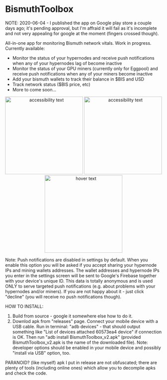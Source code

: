 # BismuthToolbox
NOTE: 2020-06-04 - I published the app on Google play store a couple days ago; it's pending approval, but I'm affraid it will fail as it's incomplete and not very appealing for google at the moment (fingers crossed though).

All-in-one app for monitoring Bismuth network vitals.
 Work in progress. Currently available:
* Monitor the status of your hypernodes and receive push notifications when any of your hypernodes lag of become inactive
* Monitor the status of your GPU miners (currently only for Eggpool) and receive push notifications when any of your miners become inactive
* Add your bismuth wallets to track their balance in $BIS and USD
* Track network status ($BIS price, etc)
* More to come soon...

<p align="center">
    <img src="https://user-images.githubusercontent.com/49869348/83574008-6e877c00-a524-11ea-8e3a-29fc79377d85.png" width="250" alt="accessibility text">
    <img src="https://user-images.githubusercontent.com/49869348/83572052-ce7c2380-a520-11ea-9aaf-e6eccf97189e.png" width="250" alt="accessibility text">
    <img src="https://user-images.githubusercontent.com/49869348/83572017-be644400-a520-11ea-84de-0569c39e868c.png" width="250" title="hover text">
</p>

Note: Push notifications are disabled in settings by default. When you enable this option you will be asked if you accept sharing your hypernode IPs and mining wallets addresses. The wallet addresses and hypernode IPs you enter in the settings screen will be sent to Google's Firebase together with your device's unique ID. This data is totally anonymous and is used ONLY to serve targeted push notifications (e.g. about problems with your hypernodes and/or miners). If you are not happy about it - just click "decline" (you will receive no push notifications though).

HOW TO INSTALL:
1. Build from source - google it somewhere else how to do it.
2. Downlod apk from "releases" page. Connect your mobile device with a USB cable. Run in terminal: "adb devices" - that should output something like "List of devices attached 60573ea4	device"  if connection is OK. Then run "adb install BismuthToolbox_v2.apk" (provided BismuthToolbox_v2.apk is the name of the downloaded file). Note: developer options should be enabled in your mobile device and possibly "install via USB" option, too.

PARANOID? (like myself)
apk I put  in release are not obfuscated; there are plenty of tools (including online ones) which allow you to decomplie apks and check the code.

